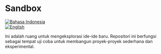 # Sandbox

[![Bahasa Indonesia](https://img.shields.io/badge/lang-Indonesia-red)](README.id.md)  
[![English](https://img.shields.io/badge/lang-English-blue)](README.md)

Ini adalah ruang untuk mengeksplorasi ide-ide baru. Repositori ini berfungsi sebagai tempat uji coba untuk membangun proyek-proyek sederhana dan eksperimental.

